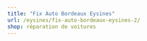 ```yaml
---
title: "Fix Auto Bordeaux Eysines"
url: /eysines/fix-auto-bordeaux-eysines-2/
shop: réparation de voitures
---
```

